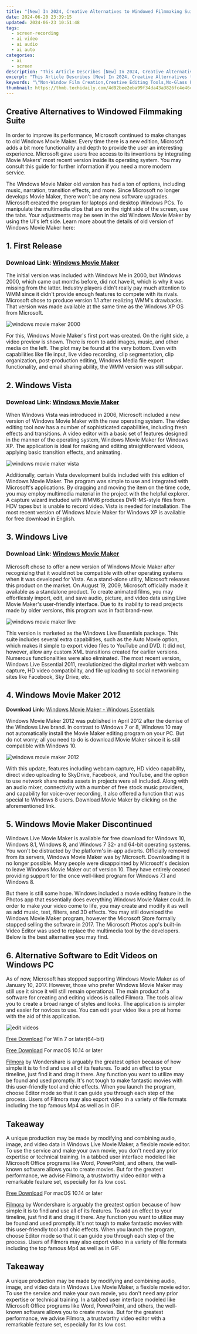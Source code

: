 ```yaml
---
title: "[New] In 2024, Creative Alternatives to Windowed Filmmaking Suite"
date: 2024-06-20 23:39:15
updated: 2024-06-23 10:51:48
tags: 
  - screen-recording
  - ai video
  - ai audio
  - ai auto
categories: 
  - ai
  - screen
description: "This Article Describes [New] In 2024, Creative Alternatives to Windowed Filmmaking Suite"
excerpt: "This Article Describes [New] In 2024, Creative Alternatives to Windowed Filmmaking Suite"
keywords: "\"Non-Window Film Creation,Creative Editing Tools,No-Glass Filmmaking Software,Alternate Film Making Suite,Innovative Media Editors,Virtual Set Design Solutions,Outside Windowed Cinema Tools\""
thumbnail: https://thmb.techidaily.com/4d92bee2eba99f34da43a3826fc4e46ce3e4a6c22b117140d007c698449c206f.png
---
```


## Creative Alternatives to Windowed Filmmaking Suite

In order to improve its performance, Microsoft continued to make changes to old Windows Movie Maker. Every time there is a new edition, Microsoft adds a bit more functionality and depth to provide the user an interesting experience. Microsoft gave users free access to its inventions by integrating Movie Makers' most recent version inside its operating system. You may consult this guide for further information if you need a more modern service.

The Windows Movie Maker old version has had a ton of options, including music, narration, transition effects, and more. Since Microsoft no longer develops Movie Maker, there won't be any new software upgrades. Microsoft created the program for laptops and desktop Windows PCs. To manipulate the multimedia clips that are on the right side of the screen, use the tabs. Your adjustments may be seen in the old Windows Movie Maker by using the UI's left side. Learn more about the details of old version of Windows Movie Maker here:

## 1\. First Release

### **Download Link:** [**Windows Movie Maker**](https://www.microsoft.com/en-za/download/details.aspx?id=18242)

The initial version was included with Windows Me in 2000, but Windows 2000, which came out months before, did not have it, which is why it was missing from the latter. Industry players didn't really pay much attention to WMM since it didn't provide enough features to compete with its rivals. Microsoft chose to produce version 1.1 after realizing WMM's drawbacks. That version was made available at the same time as the Windows XP OS from Microsoft.

![windows movie maker 2000](https://images.wondershare.com/filmora/article-images/2022/09/windows-movie-maker-2000.jpg)

For this, Windows Movie Maker's first port was created. On the right side, a video preview is shown. There is room to add images, music, and other media on the left. The plot may be found at the very bottom. Even with capabilities like file input, live video recording, clip segmentation, clip organization, post-production editing, Windows Media file export functionality, and email sharing ability, the WMM version was still subpar.

## 2\. Windows Vista

### **Download Link:** [**Windows Movie Maker**](https://windows-movie-maker-for-vista.soft32.com/)

When Windows Vista was introduced in 2006, Microsoft included a new version of Windows Movie Maker with the new operating system. The video editing tool now has a number of sophisticated capabilities, including fresh effects and transitions. A video editor with a basic set of features designed in the manner of the operating system, Windows Movie Maker for Windows XP. The application is ideal for making and editing straightforward videos, applying basic transition effects, and animating.

![windows movie maker vista](https://images.wondershare.com/filmora/article-images/2022/09/windows-movie-maker-vista.jpg)

Additionally, certain Vista development builds included with this edition of Windows Movie Maker. The program was simple to use and integrated with Microsoft's applications. By dragging and moving the item on the time code, you may employ multimedia material in the project with the helpful explorer. A capture wizard included with WMM6 produces DVR-MS-style files from HDV tapes but is unable to record video. Vista is needed for installation. The most recent version of Windows Movie Maker for Windows XP is available for free download in English.

## 3\. Windows Live

### **Download Link:** [**Windows Movie Maker**](https://windows-live-movie-maker.en.download.it/)

Microsoft chose to offer a new version of Windows Movie Maker after recognizing that it would not be compatible with other operating systems when it was developed for Vista. As a stand-alone utility, Microsoft releases this product on the market. On August 19, 2009, Microsoft officially made it available as a standalone product. To create animated films, you may effortlessly import, edit, and save audio, picture, and video data using Live Movie Maker's user-friendly interface. Due to its inability to read projects made by older versions, this program was in fact brand-new.

![windows movie maker live](https://images.wondershare.com/filmora/article-images/2022/09/windows-movie-maker-live.jpg)

This version is marketed as the Windows Live Essentials package. This suite includes several extra capabilities, such as the Auto Movie option, which makes it simple to export video files to YouTube and DVD. It did not, however, allow any custom XML transitions created for earlier versions. Numerous functionalities were also eliminated. The most recent version, Windows Live Essential 2011, revolutionized the digital market with webcam capture, HD video compatibility, and file uploading to social networking sites like Facebook, Sky Drive, etc.

## 4\. Windows Movie Maker 2012

**Download Link:** [Windows Movie Maker - Windows Essentials](https://support.microsoft.com/en-us/help/17779/download-windows-essentials)

Windows Movie Maker 2012 was published in April 2012 after the demise of the Windows Live brand. In contrast to Windows 7 or 8, Windows 10 may not automatically install the Movie Maker editing program on your PC. But do not worry; all you need to do is download Movie Maker since it is still compatible with Windows 10.

![windows movie maker 2012](https://images.wondershare.com/filmora/article-images/2022/09/windows-movie-maker-2012.jpg)

With this update, features including webcam capture, HD video capability, direct video uploading to SkyDrive, Facebook, and YouTube, and the option to use network share media assets in projects were all included. Along with an audio mixer, connectivity with a number of free stock music providers, and capability for voice-over recording, it also offered a function that was special to Windows 8 users. Download Movie Maker by clicking on the aforementioned link.

## 5\. Windows Movie Maker Discontinued

Windows Live Movie Maker is available for free download for Windows 10, Windows 8.1, Windows 8, and Windows 7 32- and 64-bit operating systems. You won't be distracted by the platform's in-app adverts. Officially removed from its servers, Windows Movie Maker was by Microsoft. Downloading it is no longer possible. Many people were disappointed by Microsoft's decision to leave Windows Movie Maker out of version 10\. They have entirely ceased providing support for the once well-liked program for Windows 7.1 and Windows 8.

But there is still some hope. Windows included a movie editing feature in the Photos app that essentially does everything Windows Movie Maker could. In order to make your video come to life, you may create and modify it as well as add music, text, filters, and 3D effects. You may still download the Windows Movie Maker program, however the Microsoft Store formally stopped selling the software in 2017\. The Microsoft Photos app's built-in Video Editor was used to replace the multimedia tool by the developers. Below is the best alternative you may find.

## 6\. Alternative Software to Edit Videos on Windows PC

As of now, Microsoft has stopped supporting Windows Movie Maker as of January 10, 2017\. However, those who prefer Windows Movie Maker may still use it since it will still remain operational. The main product of a software for creating and editing videos is called Filmora. The tools allow you to create a broad range of styles and looks. The application is simpler and easier for novices to use. You can edit your video like a pro at home with the aid of this application.

![edit videos](https://images.wondershare.com/filmora/guide/filmora-split-button.jpg)

[Free Download](https://tools.techidaily.com/wondershare/filmora/download/) For Win 7 or later(64-bit)

[Free Download](https://tools.techidaily.com/wondershare/filmora/download/) For macOS 10.14 or later

[Filmora](https://tools.techidaily.com/wondershare/filmora/download/) by Wondershare is arguably the greatest option because of how simple it is to find and use all of its features. To add an effect to your timeline, just find it and drag it there. Any function you want to utilize may be found and used promptly. It's not tough to make fantastic movies with this user-friendly tool and chic effects. When you launch the program, choose Editor mode so that it can guide you through each step of the process. Users of Filmora may also export video in a variety of file formats including the top famous Mp4 as well as in GIF.

## Takeaway

A unique production may be made by modifying and combining audio, image, and video data in Windows Live Movie Maker, a flexible movie editor. To use the service and make your own movie, you don't need any prior expertise or technical training. In a tabbed user interface modeled like Microsoft Office programs like Word, PowerPoint, and others, the well-known software allows you to create movies. But for the greatest performance, we advise Filmora, a trustworthy video editor with a remarkable feature set, especially for its low cost.

[Free Download](https://tools.techidaily.com/wondershare/filmora/download/) For macOS 10.14 or later

[Filmora](https://tools.techidaily.com/wondershare/filmora/download/) by Wondershare is arguably the greatest option because of how simple it is to find and use all of its features. To add an effect to your timeline, just find it and drag it there. Any function you want to utilize may be found and used promptly. It's not tough to make fantastic movies with this user-friendly tool and chic effects. When you launch the program, choose Editor mode so that it can guide you through each step of the process. Users of Filmora may also export video in a variety of file formats including the top famous Mp4 as well as in GIF.

## Takeaway

A unique production may be made by modifying and combining audio, image, and video data in Windows Live Movie Maker, a flexible movie editor. To use the service and make your own movie, you don't need any prior expertise or technical training. In a tabbed user interface modeled like Microsoft Office programs like Word, PowerPoint, and others, the well-known software allows you to create movies. But for the greatest performance, we advise Filmora, a trustworthy video editor with a remarkable feature set, especially for its low cost.

<ins class="adsbygoogle"
     style="display:block"
     data-ad-format="autorelaxed"
     data-ad-client="ca-pub-7571918770474297"
     data-ad-slot="1223367746"></ins>

<ins class="adsbygoogle"
     style="display:block"
     data-ad-format="autorelaxed"
     data-ad-client="ca-pub-7571918770474297"
     data-ad-slot="1223367746"></ins>



<ins class="adsbygoogle"
     style="display:block"
     data-ad-client="ca-pub-7571918770474297"
     data-ad-slot="8358498916"
     data-ad-format="auto"
     data-full-width-responsive="true"></ins>

